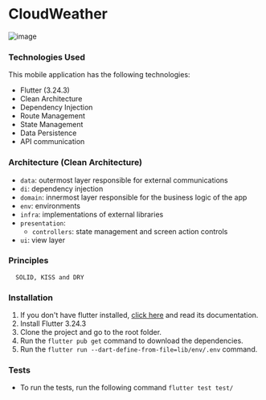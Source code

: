 # CloudWeather

![image](https://badgen.net/badge/Flutter/3.24.3)

### Technologies Used

This mobile application has the following technologies:

- Flutter (3.24.3)
- Clean Architecture
- Dependency Injection
- Route Management
- State Management
- Data Persistence
- API communication

### Architecture (Clean Architecture)

- `data`: outermost layer responsible for external communications
- `di`: dependency injection
- `domain`: innermost layer responsible for the business logic of the app
- `env`: environments
- `infra`: implementations of external libraries
- `presentation`:
  - `controllers`: state management and screen action controls
- `ui`: view layer

### Principles

      SOLID, KISS and DRY

### Installation

1. If you don't have flutter installed, [click here](https://flutter.dev/docs/get-started/install/) and read its documentation.
2. Install Flutter 3.24.3
3. Clone the project and go to the root folder.
4. Run the `flutter pub get` command to download the dependencies.
5. Run the `flutter run --dart-define-from-file=lib/env/.env` command.

### Tests

- To run the tests, run the following command
  `flutter test test/`

